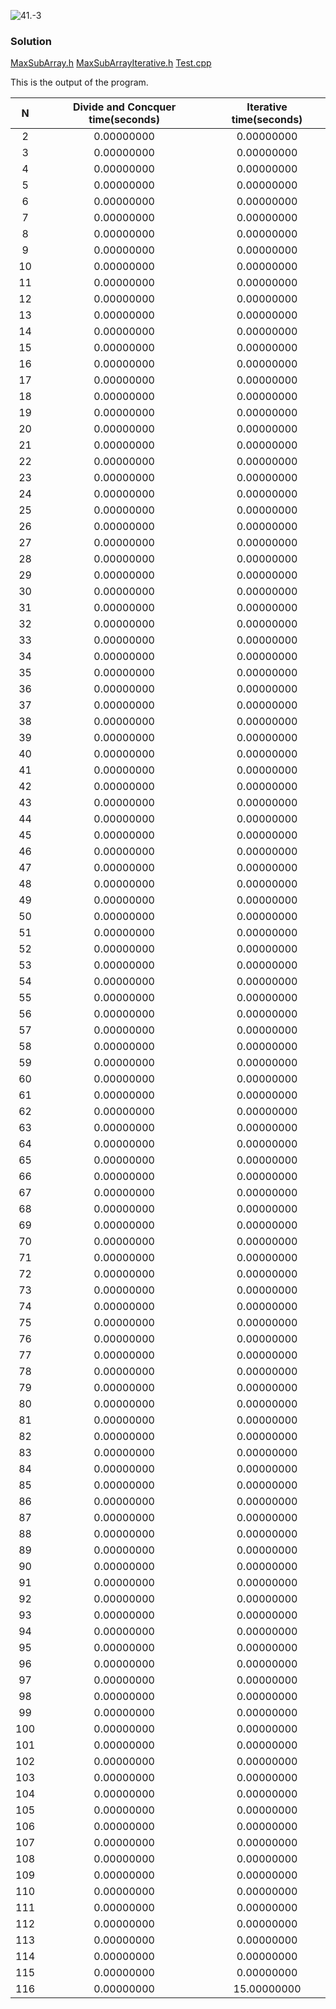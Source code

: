 ![41.-3](https://github.com/cpp-rakesh/IntroductionToAlgorithmsCLRS/blob/master/Chapter_4_Divide_And_Conquer/4.1_The_Maximum_SubArray_Problem/Exercises/4.1-3/repo/4.1-3_problem.png)

### Solution
[MaxSubArray.h](https://github.com/cpp-rakesh/IntroductionToAlgorithmsCLRS/blob/master/Chapter_4_Divide_And_Conquer/4.1_The_Maximum_SubArray_Problem/Exercises/4.1-3/repo/MaxSubArray.h)
[MaxSubArrayIterative.h](https://github.com/cpp-rakesh/IntroductionToAlgorithmsCLRS/blob/master/Chapter_4_Divide_And_Conquer/4.1_The_Maximum_SubArray_Problem/Exercises/4.1-3/repo/MaxSubArrayIterative.h)
[Test.cpp](https://github.com/cpp-rakesh/IntroductionToAlgorithmsCLRS/blob/master/Chapter_4_Divide_And_Conquer/4.1_The_Maximum_SubArray_Problem/Exercises/4.1-3/repo/Test.cpp)


This is the output of the program.

|   N     |  Divide and Concquer time(seconds)  | Iterative time(seconds)  |
|:-------:|:-----------------------------------:|:------------------------:|
|    2    |       0.00000000                    |      0.00000000          |
|    3	  |		  0.00000000					|	   0.00000000		   |
|    4	  |		  0.00000000					|	   0.00000000		   |
|    5	  |		  0.00000000					|	   0.00000000		   |
|    6	  |		  0.00000000					|	   0.00000000		   |
|    7	  |		  0.00000000					|	   0.00000000		   |
|    8	  |		  0.00000000					|	   0.00000000		   |
|    9	  |		  0.00000000					|	   0.00000000		   |
|    10	  |		  0.00000000					|	   0.00000000		   |
|    11	  |		  0.00000000					|	   0.00000000		   |
|    12	  |		  0.00000000					|	   0.00000000		   |
|    13	  |		  0.00000000					|	   0.00000000		   |
|    14	  |		  0.00000000					|	   0.00000000		   |
|    15	  |		  0.00000000					|	   0.00000000		   |
|    16	  |		  0.00000000					|	   0.00000000		   |
|    17	  |		  0.00000000					|	   0.00000000		   |
|    18	  |		  0.00000000					|	   0.00000000		   |
|    19	  |		  0.00000000					|	   0.00000000		   |
|    20	  |		  0.00000000					|	   0.00000000		   |
|    21	  |		  0.00000000					|	   0.00000000		   |
|    22	  |		  0.00000000					|	   0.00000000		   |
|    23	  |		  0.00000000					|	   0.00000000		   |
|    24	  |		  0.00000000					|	   0.00000000		   |
|    25	  |		  0.00000000					|	   0.00000000		   |
|    26	  |		  0.00000000					|	   0.00000000		   |
|    27	  |		  0.00000000					|	   0.00000000		   |
|    28	  |		  0.00000000					|	   0.00000000		   |
|    29	  |		  0.00000000					|	   0.00000000		   |
|    30	  |		  0.00000000					|	   0.00000000		   |
|    31	  |		  0.00000000					|	   0.00000000		   |
|    32	  |		  0.00000000					|	   0.00000000		   |
|    33	  |		  0.00000000					|	   0.00000000		   |
|    34	  |		  0.00000000					|	   0.00000000		   |
|    35	  |		  0.00000000					|	   0.00000000		   |
|    36	  |		  0.00000000					|	   0.00000000		   |
|    37	  |		  0.00000000					|	   0.00000000		   |
|    38	  |		  0.00000000					|	   0.00000000		   |
|    39	  |		  0.00000000					|	   0.00000000		   |
|    40	  |		  0.00000000					|	   0.00000000		   |
|    41	  |		  0.00000000					|	   0.00000000		   |
|    42	  |		  0.00000000					|	   0.00000000		   |
|    43	  |		  0.00000000					|	   0.00000000		   |
|    44	  |		  0.00000000					|	   0.00000000		   |
|    45	  |		  0.00000000					|	   0.00000000		   |
|    46	  |		  0.00000000					|	   0.00000000		   |
|    47	  |		  0.00000000					|	   0.00000000		   |
|    48	  |		  0.00000000					|	   0.00000000		   |
|    49	  |		  0.00000000					|	   0.00000000		   |
|    50	  |		  0.00000000					|	   0.00000000		   |
|    51	  |		  0.00000000					|	   0.00000000		   |
|    52	  |		  0.00000000					|	   0.00000000		   |
|    53	  |		  0.00000000					|	   0.00000000		   |
|    54	  |		  0.00000000					|	   0.00000000		   |
|    55	  |		  0.00000000					|	   0.00000000		   |
|    56	  |		  0.00000000					|	   0.00000000		   |
|    57	  |		  0.00000000					|	   0.00000000		   |
|    58	  |		  0.00000000					|	   0.00000000		   |
|    59	  |		  0.00000000					|	   0.00000000		   |
|    60	  |		  0.00000000					|	   0.00000000		   |
|    61	  |		  0.00000000					|	   0.00000000		   |
|    62	  |		  0.00000000					|	   0.00000000		   |
|    63	  |		  0.00000000					|	   0.00000000		   |
|    64	  |		  0.00000000					|	   0.00000000		   |
|    65	  |		  0.00000000					|	   0.00000000		   |
|    66	  |		  0.00000000					|	   0.00000000		   |
|    67	  |		  0.00000000					|	   0.00000000		   |
|    68	  |		  0.00000000					|	   0.00000000		   |
|    69	  |		  0.00000000					|	   0.00000000		   |
|    70	  |		  0.00000000					|	   0.00000000		   |
|    71	  |		  0.00000000					|	   0.00000000		   |
|    72	  |		  0.00000000					|	   0.00000000		   |
|    73	  |		  0.00000000					|	   0.00000000		   |
|    74	  |		  0.00000000					|	   0.00000000		   |
|    75	  |		  0.00000000					|	   0.00000000		   |
|    76	  |		  0.00000000					|	   0.00000000		   |
|    77	  |		  0.00000000					|	   0.00000000		   |
|    78	  |		  0.00000000					|	   0.00000000		   |
|    79	  |		  0.00000000					|	   0.00000000		   |
|    80	  |		  0.00000000					|	   0.00000000		   |
|    81	  |		  0.00000000					|	   0.00000000		   |
|    82	  |		  0.00000000					|	   0.00000000		   |
|    83	  |		  0.00000000					|	   0.00000000		   |
|    84	  |		  0.00000000					|	   0.00000000		   |
|    85	  |		  0.00000000					|	   0.00000000		   |
|    86	  |		  0.00000000					|	   0.00000000		   |
|    87	  |		  0.00000000					|	   0.00000000		   |
|    88	  |		  0.00000000					|	   0.00000000		   |
|    89	  |		  0.00000000					|	   0.00000000		   |
|    90	  |		  0.00000000					|	   0.00000000		   |
|    91	  |		  0.00000000					|	   0.00000000		   |
|    92	  |		  0.00000000					|	   0.00000000		   |
|    93	  |		  0.00000000					|	   0.00000000		   |
|    94	  |		  0.00000000					|	   0.00000000		   |
|    95	  |		  0.00000000					|	   0.00000000		   |
|    96	  |		  0.00000000					|	   0.00000000		   |
|    97	  |		  0.00000000					|	   0.00000000		   |
|    98	  |		  0.00000000					|	   0.00000000		   |
|    99	  |		  0.00000000					|	   0.00000000		   |
|    100  |		  0.00000000					|	   0.00000000		   |
|    101  |		  0.00000000					|	   0.00000000		   |
|    102  |		  0.00000000					|	   0.00000000		   |
|    103  |		  0.00000000					|	   0.00000000		   |
|    104  |		  0.00000000					|	   0.00000000		   |
|    105  |		  0.00000000					|	   0.00000000		   |
|    106  |		  0.00000000					|	   0.00000000		   |
|    107  |		  0.00000000					|	   0.00000000		   |
|    108  |		  0.00000000					|	   0.00000000		   |
|    109  |		  0.00000000					|	   0.00000000		   |
|    110  |		  0.00000000					|	   0.00000000		   |
|    111  |		  0.00000000					|	   0.00000000		   |
|    112  |		  0.00000000					|	   0.00000000		   |
|    113  |		  0.00000000					|	   0.00000000		   |
|    114  |		  0.00000000					|	   0.00000000		   |
|    115  |		  0.00000000					|	   0.00000000		   |
|    116  |       0.00000000                    |     15.00000000          |
